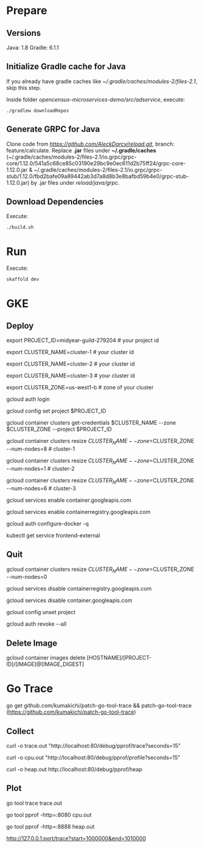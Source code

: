 # Prepare

## Versions
Java: 1.8
Gradle: 6.1.1

## Initialize Gradle cache for Java
If you already have gradle caches like *~/.gradle/caches/modules-2/files-2.1*, skip this step.

Inside folder *opencensus-microservices-demo/src/adservice*, execute:
```shell
./gradlew downloadRepos
```

## Generate GRPC for Java
Clone code from *https://github.com/AleckDarcy/reload.git*, branch: feature/calculate.
Replace **.jar** files under **~/.gradle/caches** (~/.gradle/caches/modules-2/files-2.1/io.grpc/grpc-core/1.12.0/541a5c68ce85c03190e29bc9e0ec611d2b75ff24/grpc-core-1.12.0.jar & ~/.gradle/caches/modules-2/files-2.1/io.grpc/grpc-stub/1.12.0/fbd2bafe09a89442ab3d7a8d8b3e8bafbd59b4e0/grpc-stub-1.12.0.jar) by .jar files under *reload/java/grpc*.

## Download Dependencies
Execute:
```shell
./build.sh
```

# Run
Execute:
```shell
skaffold dev
```

# GKE

## Deploy

export PROJECT_ID=midyear-guild-279204 # your project id

export CLUSTER_NAME=cluster-1 # your cluster id

export CLUSTER_NAME=cluster-2 # your cluster id

export CLUSTER_NAME=cluster-3 # your cluster id

export CLUSTER_ZONE=us-west1-b # zone of your cluster

gcloud auth login

gcloud config set project $PROJECT_ID

gcloud container clusters get-credentials $CLUSTER_NAME --zone $CLUSTER_ZONE --project $PROJECT_ID

gcloud container clusters resize $CLUSTER_NAME --zone=$CLUSTER_ZONE --num-nodes=8 # cluster-1

gcloud container clusters resize $CLUSTER_NAME --zone=$CLUSTER_ZONE --num-nodes=1 # cluster-2

gcloud container clusters resize $CLUSTER_NAME --zone=$CLUSTER_ZONE --num-nodes=6 # cluster-3

gcloud services enable container.googleapis.com

gcloud services enable containerregistry.googleapis.com

gcloud auth configure-docker -q

kubectl get service frontend-external

## Quit

gcloud container clusters resize $CLUSTER_NAME --zone=$CLUSTER_ZONE --num-nodes=0

gcloud services disable containerregistry.googleapis.com

gcloud services disable container.googleapis.com

gcloud config unset project

gcloud auth revoke --all

## Delete Image

gcloud container images delete [HOSTNAME]/[PROJECT-ID]/[IMAGE]@[IMAGE_DIGEST]

# Go Trace

go get github.com/kumakichi/patch-go-tool-trace && patch-go-tool-trace (https://github.com/kumakichi/patch-go-tool-trace)

## Collect

curl -o trace.out "http://localhost:80/debug/pprof/trace?seconds=15"

curl -o cpu.out "http://localhost:80/debug/pprof/profile?seconds=15"

curl -o heap.out http://localhost:80/debug/pprof/heap

## Plot

go tool trace trace.out

go tool pprof -http=:8080 cpu.out

go tool pprof -http=:8888 heap.out

http://127.0.0.1:port/trace?start=1000000&end=1010000